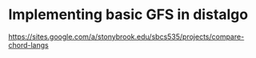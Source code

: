 # Implementing basic GFS in distalgo
<https://sites.google.com/a/stonybrook.edu/sbcs535/projects/compare-chord-langs>
